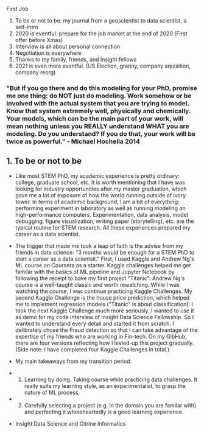 First Job
1. To be or not to be: my journal from a geoscientist to data scientist, a self-intro
2. 2020 is eventful: prepare for the job market at the end of 2020 (First offer before Xmas)  
3. Interview is all about personal connection
4. Negotiation is everywhere    
5. Thanks to my family, friends, and Insight fellows
6. 2021 is even more eventful. (US Election, granny, company aquisition, company reorg)

### "But if you go there and do this modeling for your PhD, promise me one thing:   do NOT just do modeling.  Work somehow or be involved with the actual system that you are trying to model.   Know that system extremely well, physically and chemically.   Your models, which can be the main part of your work, will mean nothing unless you REALLY understand WHAT you are modeling.   Do you understand?   If you do that, your work will be twice as powerful." - Michael Hochella 2014

## 1. To be or not to be  
- Like most STEM PhD, my academic experience is pretty ordinary: college, graduate school, etc. It is worth mentioning that I have was looking for industry opportunities after my master graduation, which gave me a lot of exposure of how the world running outside of ivory tower. In terms of academic background, I am a bit of everything: performing experiment in laboratory as well as running modeling on high-performance computers. Experimentation, data analysis, model debugging, figure visualization, writing paper (storytelling), etc. are the typical routine for STEM research. All these experiences prepared my career as a data scientist.

- The trigger that made me took a leap of faith is the advise from my friends in data science: "3 months would be enough for a STEM PhD to start a career as a data scientsit." First, I used Kaggle and Andrew Ng's ML course on Coursera as a starter. Kaggle challenges helped me get familar with the basics of ML pipeline and Jupyter Notebook by following the receipt to bake my first project "Titanic". Andrew Ng's course is a well-taught classic and worth rewatching. While I was watching the course, I was continue practicing Kaggle Challenges. My second Kaggle Challenge is the house price prediction, which helped me to implement regression models ("Titanic" is about classification). I took the next Kaggle Challenge much more seriously. I wanted to use it as demo for my code interview of Insight Data Science Fellowship. So I wanted to understand every detail and started it from scratch. I delibrately chose the Fraud detection so that I can take advantage of the expertise of my friends who are working in Fin-tech. On my GibHub, there are four versions reflecting how I levled-up this project gradually. (Side note: I have completed four Kaggle Challenges in total.) 

- My main takeaways from my transition period:
- 1. Learning by doing. Taking course while practicing data challenges. It really suits my learning style, as an experimentalist, to grasp the nature of ML process.
- 2. Carefully selecting a project (e.g. in the domain you are familar with) and perfecting it wholeheartedly is a good learning experience.

- Insight Data Science and Citrine Informatics
